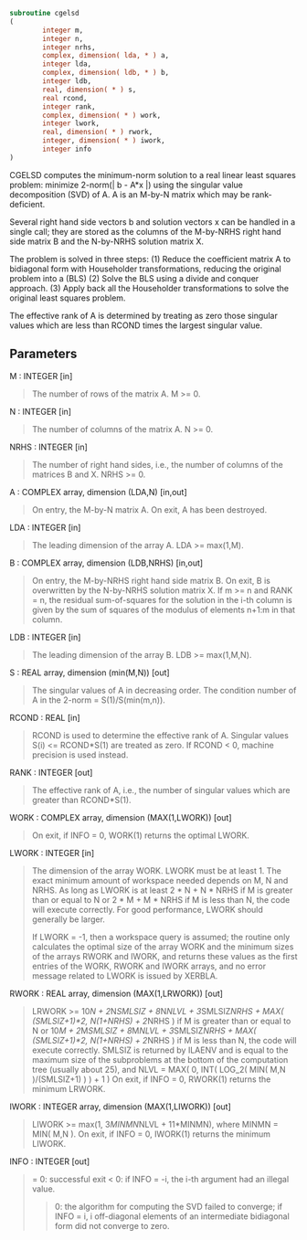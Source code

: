 ```fortran
subroutine cgelsd
(
        integer m,
        integer n,
        integer nrhs,
        complex, dimension( lda, * ) a,
        integer lda,
        complex, dimension( ldb, * ) b,
        integer ldb,
        real, dimension( * ) s,
        real rcond,
        integer rank,
        complex, dimension( * ) work,
        integer lwork,
        real, dimension( * ) rwork,
        integer, dimension( * ) iwork,
        integer info
)
```

CGELSD computes the minimum-norm solution to a real linear least
squares problem:
minimize 2-norm(| b - A*x |)
using the singular value decomposition (SVD) of A. A is an M-by-N
matrix which may be rank-deficient.

Several right hand side vectors b and solution vectors x can be
handled in a single call; they are stored as the columns of the
M-by-NRHS right hand side matrix B and the N-by-NRHS solution
matrix X.

The problem is solved in three steps:
(1) Reduce the coefficient matrix A to bidiagonal form with
Householder transformations, reducing the original problem
into a  (BLS)
(2) Solve the BLS using a divide and conquer approach.
(3) Apply back all the Householder transformations to solve
the original least squares problem.

The effective rank of A is determined by treating as zero those
singular values which are less than RCOND times the largest singular
value.

## Parameters
M : INTEGER [in]
> The number of rows of the matrix A. M >= 0.

N : INTEGER [in]
> The number of columns of the matrix A. N >= 0.

NRHS : INTEGER [in]
> The number of right hand sides, i.e., the number of columns
> of the matrices B and X. NRHS >= 0.

A : COMPLEX array, dimension (LDA,N) [in,out]
> On entry, the M-by-N matrix A.
> On exit, A has been destroyed.

LDA : INTEGER [in]
> The leading dimension of the array A. LDA >= max(1,M).

B : COMPLEX array, dimension (LDB,NRHS) [in,out]
> On entry, the M-by-NRHS right hand side matrix B.
> On exit, B is overwritten by the N-by-NRHS solution matrix X.
> If m >= n and RANK = n, the residual sum-of-squares for
> the solution in the i-th column is given by the sum of
> squares of the modulus of elements n+1:m in that column.

LDB : INTEGER [in]
> The leading dimension of the array B.  LDB >= max(1,M,N).

S : REAL array, dimension (min(M,N)) [out]
> The singular values of A in decreasing order.
> The condition number of A in the 2-norm = S(1)/S(min(m,n)).

RCOND : REAL [in]
> RCOND is used to determine the effective rank of A.
> Singular values S(i) <= RCOND*S(1) are treated as zero.
> If RCOND < 0, machine precision is used instead.

RANK : INTEGER [out]
> The effective rank of A, i.e., the number of singular values
> which are greater than RCOND*S(1).

WORK : COMPLEX array, dimension (MAX(1,LWORK)) [out]
> On exit, if INFO = 0, WORK(1) returns the optimal LWORK.

LWORK : INTEGER [in]
> The dimension of the array WORK. LWORK must be at least 1.
> The exact minimum amount of workspace needed depends on M,
> N and NRHS. As long as LWORK is at least
> 2 * N + N * NRHS
> if M is greater than or equal to N or
> 2 * M + M * NRHS
> if M is less than N, the code will execute correctly.
> For good performance, LWORK should generally be larger.
> 
> If LWORK = -1, then a workspace query is assumed; the routine
> only calculates the optimal size of the array WORK and the
> minimum sizes of the arrays RWORK and IWORK, and returns
> these values as the first entries of the WORK, RWORK and
> IWORK arrays, and no error message related to LWORK is issued
> by XERBLA.

RWORK : REAL array, dimension (MAX(1,LRWORK)) [out]
> LRWORK >=
> 10*N + 2*N*SMLSIZ + 8*N*NLVL + 3*SMLSIZ*NRHS +
> MAX( (SMLSIZ+1)**2, N*(1+NRHS) + 2*NRHS )
> if M is greater than or equal to N or
> 10*M + 2*M*SMLSIZ + 8*M*NLVL + 3*SMLSIZ*NRHS +
> MAX( (SMLSIZ+1)**2, N*(1+NRHS) + 2*NRHS )
> if M is less than N, the code will execute correctly.
> SMLSIZ is returned by ILAENV and is equal to the maximum
> size of the subproblems at the bottom of the computation
> tree (usually about 25), and
> NLVL = MAX( 0, INT( LOG_2( MIN( M,N )/(SMLSIZ+1) ) ) + 1 )
> On exit, if INFO = 0, RWORK(1) returns the minimum LRWORK.

IWORK : INTEGER array, dimension (MAX(1,LIWORK)) [out]
> LIWORK >= max(1, 3*MINMN*NLVL + 11*MINMN),
> where MINMN = MIN( M,N ).
> On exit, if INFO = 0, IWORK(1) returns the minimum LIWORK.

INFO : INTEGER [out]
> = 0: successful exit
> < 0: if INFO = -i, the i-th argument had an illegal value.
> > 0:  the algorithm for computing the SVD failed to converge;
> if INFO = i, i off-diagonal elements of an intermediate
> bidiagonal form did not converge to zero.
